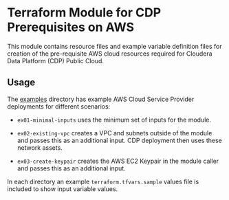 # Terraform Module for CDP Prerequisites on AWS

This module contains resource files and example variable definition files for creation of the pre-requisite AWS cloud resources required for Cloudera Data Platform (CDP) Public Cloud.

## Usage

The [examples](./examples) directory has example AWS Cloud Service Provider deployments for different scenarios:

* `ex01-minimal-inputs` uses the minimum set of inputs for the module.

* `ex02-existing-vpc` creates a VPC and subnets outside of the module and passes this as an additional input. CDP deployment then uses these network assets.

* `ex03-create-keypair` creates the AWS EC2 Keypair in the module caller and passes this as an additional input.

In each directory an example `terraform.tfvars.sample` values file is included to show input variable values.

